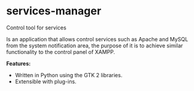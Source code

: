 services-manager
================

Control tool for services

Is an application that allows control services such as Apache and MySQL from the system notification area, the purpose of it is to achieve similar functionality to the control panel of XAMPP.

<b>Features:</b>

* Written in Python using the GTK 2 libraries.
* Extensible with plug-ins.